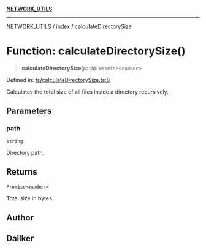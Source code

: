 [**NETWORK_UTILS**](../../README.md)

***

[NETWORK_UTILS](../../README.md) / [index](../README.md) / calculateDirectorySize

# Function: calculateDirectorySize()

> **calculateDirectorySize**(`path`): `Promise`\<`number`\>

Defined in: [fs/calculateDirectorySize.ts:8](https://github.com/dailker/everyutil-js/blob/7799f3f003cb23f425be3f1c83c38483e2648188/src/fs/calculateDirectorySize.ts#L8)

Calculates the total size of all files inside a directory recursively.

## Parameters

### path

`string`

Directory path.

## Returns

`Promise`\<`number`\>

Total size in bytes.

## Author

## Dailker
